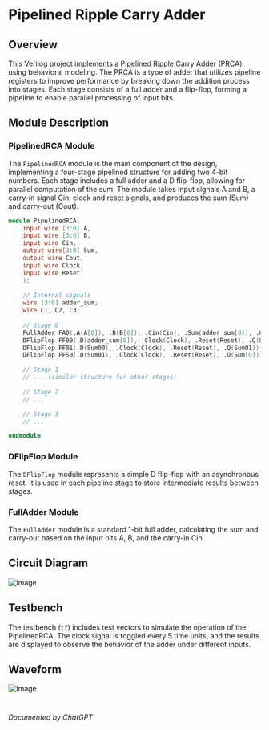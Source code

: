 # Pipelined Ripple Carry Adder

## Overview
This Verilog project implements a Pipelined Ripple Carry Adder (PRCA) using behavioral modeling. The PRCA is a type of adder that utilizes pipeline registers to improve performance by breaking down the addition process into stages. Each stage consists of a full adder and a flip-flop, forming a pipeline to enable parallel processing of input bits.

## Module Description

### PipelinedRCA Module
The `PipelinedRCA` module is the main component of the design, implementing a four-stage pipelined structure for adding two 4-bit numbers. Each stage includes a full adder and a D flip-flop, allowing for parallel computation of the sum. The module takes input signals A and B, a carry-in signal Cin, clock and reset signals, and produces the sum (Sum) and carry-out (Cout).

```verilog
module PipelinedRCA(
	input wire [3:0] A,
	input wire [3:0] B,
	input wire Cin,
	output wire[3:0] Sum,
	output wire Cout,
	input wire Clock,
	input wire Reset
    );
    
    // Internal signals
    wire [3:0] adder_sum; 
    wire C1, C2, C3;
    
    // Stage 0
    FullAdder FA0(.A(A[0]), .B(B[0]), .Cin(Cin), .Sum(adder_sum[0]), .Cout(C1));
    DFlipFlop FF00(.D(adder_sum[0]), .Clock(Clock), .Reset(Reset), .Q(Sum00));
    DFlipFlop FF01(.D(Sum00), .Clock(Clock), .Reset(Reset), .Q(Sum01));
    DFlipFlop FFS0(.D(Sum01), .Clock(Clock), .Reset(Reset), .Q(Sum[0]));

    // Stage 1
    // ... (similar structure for other stages)
    
    // Stage 2
    // ...

    // Stage 3
    // ...

endmodule
```

### DFlipFlop Module
The `DFlipFlop` module represents a simple D flip-flop with an asynchronous reset. It is used in each pipeline stage to store intermediate results between stages.

### FullAdder Module
The `FullAdder` module is a standard 1-bit full adder, calculating the sum and carry-out based on the input bits A, B, and the carry-in Cin.

## Circuit Diagram

![image](https://github.com/WajeehaTahir/pipelined-rca/assets/88159584/92c3e198-2aa9-447c-80bd-e284a805b053)


## Testbench
The testbench (`tf`) includes test vectors to simulate the operation of the PipelinedRCA. The clock signal is toggled every 5 time units, and the results are displayed to observe the behavior of the adder under different inputs.

## Waveform

![image](https://github.com/WajeehaTahir/pipelined-rca/assets/88159584/0dc40f7e-87aa-4e48-b0f4-768089db7621)
#
_Documented by ChatGPT_
